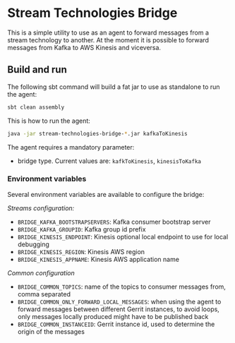 # Stream Technologies Bridge
This is a simple utility to use as an agent to forward messages from a stream technology to another.
At the moment it is possible to forward messages from Kafka to AWS Kinesis and viceversa.

## Build and run

The following sbt command will build a fat jar to use as standalone to run the agent:

```bash
sbt clean assembly
```

This is how to run the agent:

```bash
java -jar stream-technologies-bridge-*.jar kafkaToKinesis
```

The agent requires a mandatory parameter:
* bridge type. Current values are: `kafkToKinesis`, `kinesisToKafka`

### Environment variables

Several environment variables are available to configure the bridge:

_Streams configuration:_
* `BRIDGE_KAFKA_BOOTSTRAPSERVERS`: Kafka consumer bootstrap server
* `BRIDGE_KAFKA_GROUPID`: Kafka group id prefix
* `BRIDGE_KINESIS_ENDPOINT`: Kinesis optional local endpoint to use for local debugging
* `BRIDGE_KINESIS_REGION`: Kinesis AWS region
* `BRIDGE_KINESIS_APPNAME`: Kinesis AWS application name

_Common configuration_
* `BRIDGE_COMMON_TOPICS`: name of the topics to consumer messages from, comma separated
* `BRIDGE_COMMON_ONLY_FORWARD_LOCAL_MESSAGES`: when using the agent to forward messages between different Gerrit instances,
  to avoid loops, only messages locally produced might have to be published back
* `BRIDGE_COMMON_INSTANCEID`: Gerrit instance id, used to determine the origin of the messages
